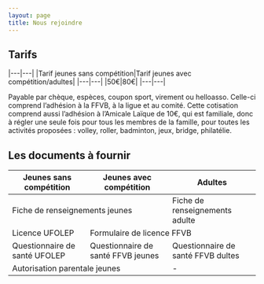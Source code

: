 ```yaml
---
layout: page
title: Nous rejoindre
---
```


## Tarifs

|---|---|
|Tarif jeunes sans compétition|Tarif jeunes avec compétition/adultes|
|---|---|
|50€|80€|
|---|---|

Payable par chèque, espèces, coupon sport, virement ou helloasso.
Celle-ci comprend l’adhésion à la FFVB, à la ligue et au comité.
Cette cotisation comprend aussi l’adhésion à l’Amicale Laïque de 10€, qui est familiale, donc à régler
une seule fois pour tous les membres de la famille, pour toutes les activités proposées : volley, roller,
badminton, jeux, bridge, philatélie.

## Les documents à fournir
<table>
  <thead>
    <tr>
      <th>Jeunes sans compétition</th>
      <th>Jeunes avec compétition</th>
      <th>Adultes</th>
    </tr>
  </thead>
  <tbody>
    <tr>
      <td colspan="2">Fiche de renseignements jeunes</td>
      <td>Fiche de renseignements adulte</td>
    </tr>
    <tr>
      <td>Licence UFOLEP</td>
      <td colspan="2">Formulaire de licence FFVB</td>
    </tr>
    <tr>
      <td>Questionnaire de santé UFOLEP</td>
      <td>Questionnaire de santé FFVB jeunes</td>
      <td>Questionnaire de santé FFVB dultes</td>
    </tr>
    <tr>
      <td colspan="2">Autorisation parentale jeunes</td>
      <td>-</td>
    </tr>
  </tbody>
</table>
